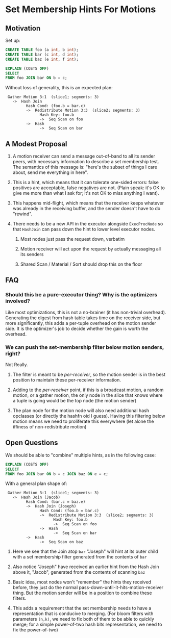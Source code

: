 # Set Membership Hints For Motions

## Motivation

Set up:
```sql
CREATE TABLE foo (a int, b int);
CREATE TABLE bar (c int, d int);
CREATE TABLE baz (e int, f int);
```

```sql
EXPLAIN (COSTS OFF)
SELECT
FROM foo JOIN bar ON b = c;
```

Without loss of generality, this is an expected plan:

```
 Gather Motion 3:1  (slice1; segments: 3)
   ->  Hash Join
         Hash Cond: (foo.b = bar.c)
         ->  Redistribute Motion 3:3  (slice2; segments: 3)
               Hash Key: foo.b
               ->  Seq Scan on foo
         ->  Hash
               ->  Seq Scan on bar
```

## A Modest Proposal

1. A motion receiver can send a message out-of-band to all its sender peers,
   with necessary information to describe a set membership test. The semantics
   of this message is: "here's the subset of things I care about, send me
   everything in here".

1. This is a hint, which means that it can tolerate one-sided errors: false
   positives are acceptable, false negatives are not. (Plain speak: it's OK to
   give me more than what I ask for; it's not OK to miss anything I want).

1. This happens mid-flight, which means that the receiver keeps whatever was
   already in the receiving buffer, and the sender doesn't have to do "rewind".

1. There needs to be a new API in the executor alongside `ExecProcNode` so that
   `HashJoin` can pass down the hint to lower level executor nodes.

   1. Most nodes just pass the request down, verbatim

   1. Motion receiver will act upon the request by actually messaging all its
      senders

   1. Shared Scan / Material / Sort should drop this on the floor

## FAQ

### Should this be a pure-executor thing? Why is the optimizers involved?

Like most optimizations, this is not a no-brainer (it has non-trivial
overhead). Generating the digest from hash table takes time on the receiver
side, but more significantly, this adds a per-tuple overhead on the motion
sender side. It is the optimizer's job to decide whether the gain is worth the
overhead.

### We can push the set-membership filter below motion senders, right?

Not Really.

1. The filter is meant to be *per-receiver*, so the motion sender is in the
   best position to maintain these per-receiver information.

1. Adding to the *per-receiver* point, if this is a broadcast motion, a random
   motion, or a gather motion, the only node in the slice that knows where a
   tuple is going would be the top node (the motion sender)

1. The plan node for the motion node will also need additional hash opclasses
   (or directly the hashfn oid I guess). Having this filtering below motion
   means we need to proliferate this everywhere (let alone the iffiness of
   non-redistribute motion)


## Open Questions

We should be able to "combine" multiple hints, as in the following case:

```sql
EXPLAIN (COSTS OFF)
SELECT
FROM foo JOIN bar ON b = c JOIN baz ON e = c;
```

With a general plan shape of:

```
 Gather Motion 3:1  (slice1; segments: 3)
   ->  Hash Join (Jacob)
         Hash Cond: (bar.c = baz.e)
         ->  Hash Join (Joseph)
               Hash Cond: (foo.b = bar.c)
               ->  Redistribute Motion 3:3  (slice2; segments: 3)
                     Hash Key: foo.b
                     ->  Seq Scan on foo
               ->  Hash
                     ->  Seq Scan on bar
         ->  Hash
               ->  Seq Scan on baz
```

1. Here we see that the Join atop `bar` "Joseph" will hint at its outer child
   with a set membership filter generated from the contents of `bar`

1. Also notice "Joseph" have received an earlier hint from the Hash Join above
   it, "Jacob", generated from the contents of scanning `baz`

1. Basic idea, most nodes won't "remember" the hints they received before, they
   just do the normal pass-down-until-it-hits-motion-receiver thing. But the
   motion sender will be in a position to combine these filters.

1. This adds a requirement that the set membership needs to have a
   representation that is conducive to merging. (For bloom filters with
   parameters `(n,k)`, we need to fix both of them to be able to quickly merge;
   for a simple power-of-two hash bits representation, we need to fix the
   power-of-two)
